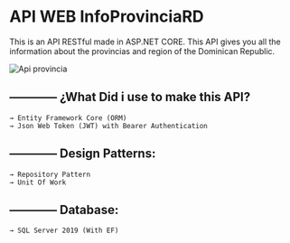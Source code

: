 
#  API WEB InfoProvinciaRD

This is an API RESTful made in ASP.NET CORE. This API gives you all the information about the provincias and
region of the Dominican Republic.


![Api provincia](https://user-images.githubusercontent.com/80076300/158318300-4bf1627e-8204-4aa9-bc8a-b6f680ffe9af.png)


## ———— ¿What Did i use to make this API?
	
	→ Entity Framework Core (ORM)
	→ Json Web Token (JWT) with Bearer Authentication
	

## ———— Design Patterns:

	→ Repository Pattern
	→ Unit Of Work


## ———— Database:

	→ SQL Server 2019 (With EF)
